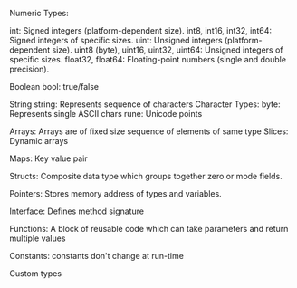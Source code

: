 Numeric Types:

int: Signed integers (platform-dependent size).
int8, int16, int32, int64: Signed integers of specific sizes.
uint: Unsigned integers (platform-dependent size).
uint8 (byte), uint16, uint32, uint64: Unsigned integers of specific sizes.
float32, float64: Floating-point numbers (single and double precision).

Boolean
    bool: true/false

String
    string: Represents sequence of characters
Character Types:
    byte: Represents single ASCII chars
    rune: Unicode points

Arrays:
    Arrays are of fixed size sequence of elements of same type
Slices:
    Dynamic arrays

Maps:
    Key value pair

Structs:
    Composite data type which groups together zero or mode fields.

Pointers:
    Stores memory address of types and variables.

Interface:
    Defines method signature

Functions:
    A block of reusable code which can take parameters and return multiple values

Constants:
    constants don't change at run-time

Custom types 